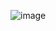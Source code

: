 ![image](https://github.com/Nikhlesh-Chadha/Spring-Boot-Student-Management-System/assets/38396482/7c9cdcc9-211d-4e1d-bd29-7907b4381209)
